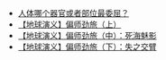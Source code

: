 + [人体哪个器官或者部位最委屈？](https://daily.zhihu.com/story/9778480)
+ [【地球演义】偏师劲旅（上）](https://daily.zhihu.com/story/9778481)
+ [【地球演义】偏师劲旅（中）：死海魅影](https://daily.zhihu.com/story/9778483)
+ [【地球演义】偏师劲旅（下）：失之交臂](https://daily.zhihu.com/story/9778486)
